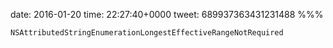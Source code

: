 date: 2016-01-20
time: 22:27:40+0000
tweet: 689937363431231488
%%%

`NSAttributedStringEnumerationLongestEffectiveRangeNotRequired`
